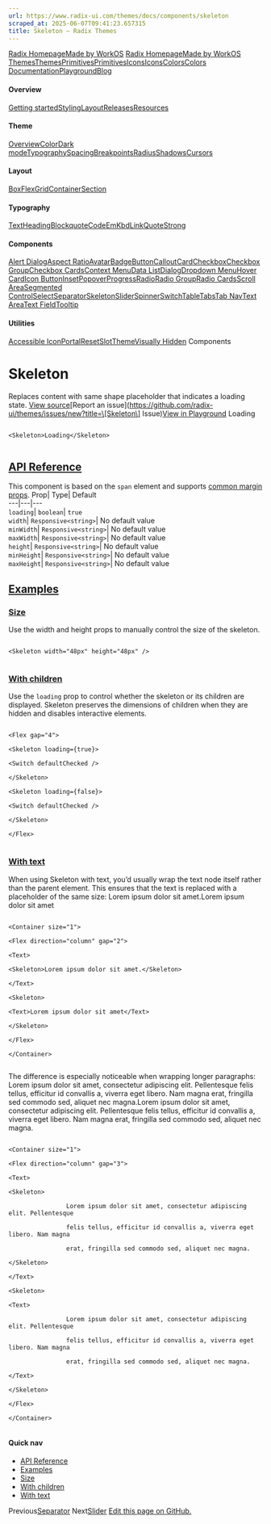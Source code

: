 ```yaml
---
url: https://www.radix-ui.com/themes/docs/components/skeleton
scraped_at: 2025-06-07T09:41:23.657315
title: Skeleton – Radix Themes
---
```


[Radix Homepage](https://www.radix-ui.com/)[Made by WorkOS](https://workos.com)
[Radix Homepage](https://www.radix-ui.com/)[Made by WorkOS](https://workos.com)
[ThemesThemes](https://www.radix-ui.com/)[PrimitivesPrimitives](https://www.radix-ui.com/primitives)[IconsIcons](https://www.radix-ui.com/icons)[ColorsColors](https://www.radix-ui.com/colors)
[Documentation](https://www.radix-ui.com/themes/docs/overview/getting-started)[Playground](https://www.radix-ui.com/themes/playground)[Blog](https://www.radix-ui.com/blog)[](https://github.com/radix-ui/themes)
#### Overview
[Getting started](https://www.radix-ui.com/themes/docs/overview/getting-started)[Styling](https://www.radix-ui.com/themes/docs/overview/styling)[Layout](https://www.radix-ui.com/themes/docs/overview/layout)[Releases](https://www.radix-ui.com/themes/docs/overview/releases)[Resources](https://www.radix-ui.com/themes/docs/overview/resources)
#### Theme
[Overview](https://www.radix-ui.com/themes/docs/theme/overview)[Color](https://www.radix-ui.com/themes/docs/theme/color)[Dark mode](https://www.radix-ui.com/themes/docs/theme/dark-mode)[Typography](https://www.radix-ui.com/themes/docs/theme/typography)[Spacing](https://www.radix-ui.com/themes/docs/theme/spacing)[Breakpoints](https://www.radix-ui.com/themes/docs/theme/breakpoints)[Radius](https://www.radix-ui.com/themes/docs/theme/radius)[Shadows](https://www.radix-ui.com/themes/docs/theme/shadows)[Cursors](https://www.radix-ui.com/themes/docs/theme/cursors)
#### Layout
[Box](https://www.radix-ui.com/themes/docs/components/box)[Flex](https://www.radix-ui.com/themes/docs/components/flex)[Grid](https://www.radix-ui.com/themes/docs/components/grid)[Container](https://www.radix-ui.com/themes/docs/components/container)[Section](https://www.radix-ui.com/themes/docs/components/section)
#### Typography
[Text](https://www.radix-ui.com/themes/docs/components/text)[Heading](https://www.radix-ui.com/themes/docs/components/heading)[Blockquote](https://www.radix-ui.com/themes/docs/components/blockquote)[Code](https://www.radix-ui.com/themes/docs/components/code)[Em](https://www.radix-ui.com/themes/docs/components/em)[Kbd](https://www.radix-ui.com/themes/docs/components/kbd)[Link](https://www.radix-ui.com/themes/docs/components/link)[Quote](https://www.radix-ui.com/themes/docs/components/quote)[Strong](https://www.radix-ui.com/themes/docs/components/strong)
#### Components
[Alert Dialog](https://www.radix-ui.com/themes/docs/components/alert-dialog)[Aspect Ratio](https://www.radix-ui.com/themes/docs/components/aspect-ratio)[Avatar](https://www.radix-ui.com/themes/docs/components/avatar)[Badge](https://www.radix-ui.com/themes/docs/components/badge)[Button](https://www.radix-ui.com/themes/docs/components/button)[Callout](https://www.radix-ui.com/themes/docs/components/callout)[Card](https://www.radix-ui.com/themes/docs/components/card)[Checkbox](https://www.radix-ui.com/themes/docs/components/checkbox)[Checkbox Group](https://www.radix-ui.com/themes/docs/components/checkbox-group)[Checkbox Cards](https://www.radix-ui.com/themes/docs/components/checkbox-cards)[Context Menu](https://www.radix-ui.com/themes/docs/components/context-menu)[Data List](https://www.radix-ui.com/themes/docs/components/data-list)[Dialog](https://www.radix-ui.com/themes/docs/components/dialog)[Dropdown Menu](https://www.radix-ui.com/themes/docs/components/dropdown-menu)[Hover Card](https://www.radix-ui.com/themes/docs/components/hover-card)[Icon Button](https://www.radix-ui.com/themes/docs/components/icon-button)[Inset](https://www.radix-ui.com/themes/docs/components/inset)[Popover](https://www.radix-ui.com/themes/docs/components/popover)[Progress](https://www.radix-ui.com/themes/docs/components/progress)[Radio](https://www.radix-ui.com/themes/docs/components/radio)[Radio Group](https://www.radix-ui.com/themes/docs/components/radio-group)[Radio Cards](https://www.radix-ui.com/themes/docs/components/radio-cards)[Scroll Area](https://www.radix-ui.com/themes/docs/components/scroll-area)[Segmented Control](https://www.radix-ui.com/themes/docs/components/segmented-control)[Select](https://www.radix-ui.com/themes/docs/components/select)[Separator](https://www.radix-ui.com/themes/docs/components/separator)[Skeleton](https://www.radix-ui.com/themes/docs/components/skeleton)[Slider](https://www.radix-ui.com/themes/docs/components/slider)[Spinner](https://www.radix-ui.com/themes/docs/components/spinner)[Switch](https://www.radix-ui.com/themes/docs/components/switch)[Table](https://www.radix-ui.com/themes/docs/components/table)[Tabs](https://www.radix-ui.com/themes/docs/components/tabs)[Tab Nav](https://www.radix-ui.com/themes/docs/components/tab-nav)[Text Area](https://www.radix-ui.com/themes/docs/components/text-area)[Text Field](https://www.radix-ui.com/themes/docs/components/text-field)[Tooltip](https://www.radix-ui.com/themes/docs/components/tooltip)
#### Utilities
[Accessible Icon](https://www.radix-ui.com/themes/docs/components/accessible-icon)[Portal](https://www.radix-ui.com/themes/docs/components/portal)[Reset](https://www.radix-ui.com/themes/docs/components/reset)[Slot](https://www.radix-ui.com/themes/docs/components/slot)[Theme](https://www.radix-ui.com/themes/docs/components/theme)[Visually Hidden](https://www.radix-ui.com/themes/docs/components/visually-hidden)
Components
# Skeleton
Replaces content with same shape placeholder that indicates a loading state.
[View source](https://github.com/radix-ui/themes/blob/main/packages/radix-ui-themes/src/components/skeleton.tsx)[Report an issue](https://github.com/radix-ui/themes/issues/new?title=\[Skeleton\] Issue)[View in Playground](https://www.radix-ui.com/themes/playground#skeleton)
Loading
```

<Skeleton>Loading</Skeleton>


```

## [API Reference](https://www.radix-ui.com/themes/docs/components/skeleton#api-reference)
This component is based on the `span` element and supports [common margin props](https://www.radix-ui.com/themes/docs/overview/layout#margin-props).
Prop| Type| Default  
---|---|---  
`loading`| `boolean`| `true`  
`width`| `Responsive<string>`| No default value  
`minWidth`| `Responsive<string>`| No default value  
`maxWidth`| `Responsive<string>`| No default value  
`height`| `Responsive<string>`| No default value  
`minHeight`| `Responsive<string>`| No default value  
`maxHeight`| `Responsive<string>`| No default value  
## [Examples](https://www.radix-ui.com/themes/docs/components/skeleton#examples)
### [Size](https://www.radix-ui.com/themes/docs/components/skeleton#size)
Use the width and height props to manually control the size of the skeleton.
```

<Skeleton width="48px" height="48px" />


```

### [With children](https://www.radix-ui.com/themes/docs/components/skeleton#with-children)
Use the `loading` prop to control whether the skeleton or its children are displayed. Skeleton preserves the dimensions of children when they are hidden and disables interactive elements.
```

<Flex gap="4">

<Skeleton loading={true}>

<Switch defaultChecked />

</Skeleton>

<Skeleton loading={false}>

<Switch defaultChecked />

</Skeleton>

</Flex>


```

### [With text](https://www.radix-ui.com/themes/docs/components/skeleton#with-text)
When using Skeleton with text, you’d usually wrap the text node itself rather than the parent element. This ensures that the text is replaced with a placeholder of the same size:
Lorem ipsum dolor sit amet.Lorem ipsum dolor sit amet
```

<Container size="1">

<Flex direction="column" gap="2">

<Text>

<Skeleton>Lorem ipsum dolor sit amet.</Skeleton>

</Text>

<Skeleton>

<Text>Lorem ipsum dolor sit amet</Text>

</Skeleton>

</Flex>

</Container>


```

The difference is especially noticeable when wrapping longer paragraphs:
Lorem ipsum dolor sit amet, consectetur adipiscing elit. Pellentesque felis tellus, efficitur id convallis a, viverra eget libero. Nam magna erat, fringilla sed commodo sed, aliquet nec magna.Lorem ipsum dolor sit amet, consectetur adipiscing elit. Pellentesque felis tellus, efficitur id convallis a, viverra eget libero. Nam magna erat, fringilla sed commodo sed, aliquet nec magna.
```

<Container size="1">

<Flex direction="column" gap="3">

<Text>

<Skeleton>

				Lorem ipsum dolor sit amet, consectetur adipiscing elit. Pellentesque

				felis tellus, efficitur id convallis a, viverra eget libero. Nam magna

				erat, fringilla sed commodo sed, aliquet nec magna.

</Skeleton>

</Text>

<Skeleton>

<Text>

				Lorem ipsum dolor sit amet, consectetur adipiscing elit. Pellentesque

				felis tellus, efficitur id convallis a, viverra eget libero. Nam magna

				erat, fringilla sed commodo sed, aliquet nec magna.

</Text>

</Skeleton>

</Flex>

</Container>


```

#### Quick nav
  * [API Reference](https://www.radix-ui.com/themes/docs/components/skeleton#api-reference)
  * [Examples](https://www.radix-ui.com/themes/docs/components/skeleton#examples)
  * [Size](https://www.radix-ui.com/themes/docs/components/skeleton#size)
  * [With children](https://www.radix-ui.com/themes/docs/components/skeleton#with-children)
  * [With text](https://www.radix-ui.com/themes/docs/components/skeleton#with-text)


Previous[Separator](https://www.radix-ui.com/themes/docs/components/separator)
Next[Slider](https://www.radix-ui.com/themes/docs/components/slider)
[Edit this page on GitHub.](https://github.com/radix-ui/website/edit/main/data/themes/docs/components/skeleton.mdx "Edit this page on GitHub.")

